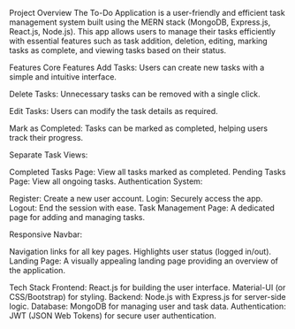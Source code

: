 Project Overview
The To-Do Application is a user-friendly and efficient task management system built using the MERN stack (MongoDB, Express.js, React.js, Node.js). This app allows users to manage their tasks efficiently with essential features such as task addition, deletion, editing, marking tasks as complete, and viewing tasks based on their status.

Features
Core Features
Add Tasks:
Users can create new tasks with a simple and intuitive interface.

Delete Tasks:
Unnecessary tasks can be removed with a single click.

Edit Tasks:
Users can modify the task details as required.

Mark as Completed:
Tasks can be marked as completed, helping users track their progress.

Separate Task Views:

Completed Tasks Page: View all tasks marked as completed.
Pending Tasks Page: View all ongoing tasks.
Authentication System:

Register: Create a new user account.
Login: Securely access the app.
Logout: End the session with ease.
Task Management Page:
A dedicated page for adding and managing tasks.

Responsive Navbar:

Navigation links for all key pages.
Highlights user status (logged in/out).
Landing Page:
A visually appealing landing page providing an overview of the application.

Tech Stack
Frontend:
React.js for building the user interface.
Material-UI (or CSS/Bootstrap) for styling.
Backend:
Node.js with Express.js for server-side logic.
Database:
MongoDB for managing user and task data.
Authentication:
JWT (JSON Web Tokens) for secure user authentication.
